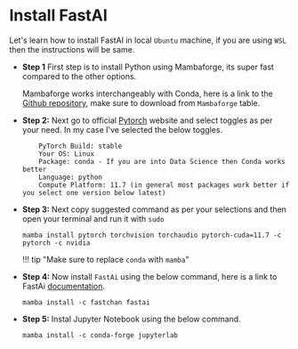 # Install FastAI

Let's learn how to install FastAI in local `Ubuntu` machine, if you are using `WSL` then the instructions will be same.

* **Step 1** First step is to install Python using Mambaforge, its super fast compared to the other options.

    Mambaforge works interchangeably with Conda, here is a link to the [Github repository](https://github.com/conda-forge/miniforge), make sure to download from `Mambaforge` table.


* **Step 2:** Next go to official [Pytorch](https://pytorch.org/) website and select toggles as per your need. 
In my case I've selected the below toggles.

    ```
        PyTorch Build: stable
        Your OS: Linux
        Package: conda - If you are into Data Science then Conda works better
        Language: python
        Compute Platform: 11.7 (in general most packages work better if you select one version below latest) 
    ```

* **Step 3:** Next copy suggested command as per your selections and then open your terminal and run it with `sudo`

    ```mamba install pytorch torchvision torchaudio pytorch-cuda=11.7 -c pytorch -c nvidia```

    !!! tip  "Make sure to replace `conda` with `mamba`"

* **Step 4:** Now install `FastAi` using the below command, here is a link to FastAi [documentation](https://docs.fast.ai/).
    
    ```mamba install -c fastchan fastai```

* **Step 5:** Instal Jupyter Notebook using the below command.
    
    ```mamba install -c conda-forge jupyterlab```

